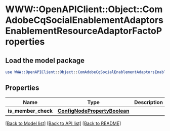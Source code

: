 # WWW::OpenAPIClient::Object::ComAdobeCqSocialEnablementAdaptorsEnablementResourceAdaptorFactoProperties

## Load the model package
```perl
use WWW::OpenAPIClient::Object::ComAdobeCqSocialEnablementAdaptorsEnablementResourceAdaptorFactoProperties;
```

## Properties
Name | Type | Description | Notes
------------ | ------------- | ------------- | -------------
**is_member_check** | [**ConfigNodePropertyBoolean**](ConfigNodePropertyBoolean.md) |  | [optional] 

[[Back to Model list]](../README.md#documentation-for-models) [[Back to API list]](../README.md#documentation-for-api-endpoints) [[Back to README]](../README.md)


